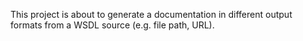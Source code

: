 This project is about to generate a documentation in different 
output formats from a WSDL source (e.g. file path, URL).